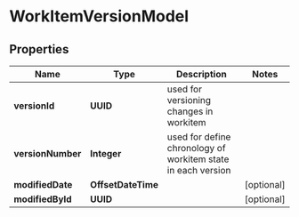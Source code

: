 

# WorkItemVersionModel


## Properties

| Name | Type | Description | Notes |
|------------ | ------------- | ------------- | -------------|
|**versionId** | **UUID** | used for versioning changes in workitem |  |
|**versionNumber** | **Integer** | used for define chronology of workitem state in each version |  |
|**modifiedDate** | **OffsetDateTime** |  |  [optional] |
|**modifiedById** | **UUID** |  |  [optional] |



